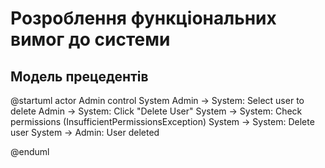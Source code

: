 # Розроблення функціональних вимог до системи

## Модель прецедентів
@startuml
actor Admin 
control System
Admin -> System: Select user to delete 
Admin -> System: Click "Delete User" 
System -> System: Check permissions (InsufficientPermissionsException) 
System -> System: Delete user 
System -> Admin: User deleted

@enduml
</center>
